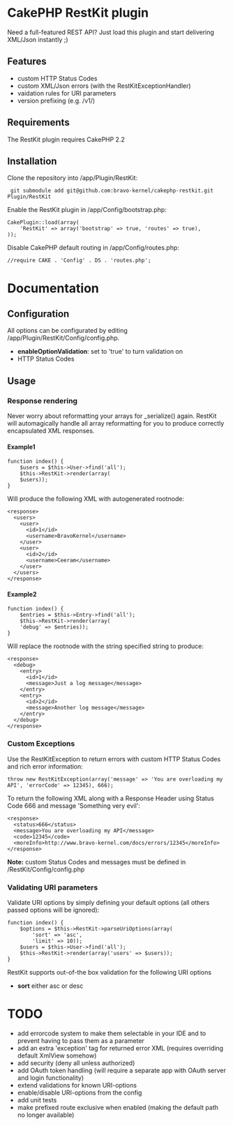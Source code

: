 # CakePHP RestKit plugin

Need a full-featured REST API? Just load this plugin and start delivering XML/Json instantly ;)

## Features

* custom HTTP Status Codes
* custom XML/Json errors (with the RestKitExceptionHandler)
* vaidation rules for URI parameters
* version prefixing (e.g. /v1/)

## Requirements

The RestKit plugin requires CakePHP 2.2

## Installation

Clone the repository into /app/Plugin/RestKit:

     git submodule add git@github.com:bravo-kernel/cakephp-restkit.git Plugin/RestKit

Enable the RestKit plugin in /app/Config/bootstrap.php:

    CakePlugin::load(array(
        'RestKit' => array('bootstrap' => true, 'routes' => true),
    ));

Disable CakePHP default routing in /app/Config/routes.php:

    //require CAKE . 'Config' . DS . 'routes.php';


# Documentation

## Configuration

All options can be configurated by editing /app/Plugin/RestKit/Config/config.php.

* **enableOptionValidation**: set to 'true' to turn validation on
* HTTP Status Codes

## Usage

### Response rendering

Never worry about reformatting your arrays for _serialize() again. RestKit will automagically
handle all array reformatting for you to produce correctly encapsulated XML responses.

#### Example1

    function index() {
        $users = $this->User->find('all');
        $this->RestKit->render(array(
		$users));
    }

Will produce the following XML with autogenerated <users> rootnode:

    <response>
      <users>
        <user>
          <id>1</id>
          <username>BravoKernel</username>
        </user>
        <user>
          <id>2</id>
          <username>Ceeram</username>
        </user>
      </users>
    </response>

#### Example2

    function index() {
        $entries = $this->Entry->find('all');
        $this->RestKit->render(array(
		'debug' => $entries));
    }

Will replace the rootnode with the string specified string to produce:

    <response>
      <debug>
        <entry>
          <id>1</id>
          <message>Just a log message</message>
        </entry>
        <entry>
          <id>2</id>
          <message>Another log message</message>
        </entry>
      </debug>
    </response>


### Custom Exceptions
Use the RestKitException to return errors with custom HTTP Status Codes and rich
error information:

    throw new RestKitException(array('message' => 'You are overloading my API', 'errorCode' => 12345), 666);

To return the following XML along with a Response Header using Status Code 666 and message 'Something very evil':

    <response>
      <status>666</status>
      <message>You are overloading my API</message>
      <code>12345</code>
      <moreInfo>http://www.bravo-kernel.com/docs/errors/12345</moreInfo>
    </response>

**Note:** custom Status Codes and messages must be defined in /RestKit/Config/config.php

### Validating URI parameters

Validate URI options by simply defining your default options (all others passed
options will be ignored):

    function index() {
        $options = $this->RestKit->parseUriOptions(array(
            'sort' => 'asc',
            'limit' => 10));
        $users = $this->User->find('all');
        $this->RestKit->render(array('users' => $users));
    }

RestKit supports out-of-the box validation for the following URI options

* **sort** either asc or desc

# TODO

* add errorcode system to make them selectable in your IDE and to prevent having to pass them as a parameter
* add an extra 'exception' tag for returned error XML (requires overriding default XmlView somehow)
* add security (deny all unless authorized)
* add OAuth token handling (will require a separate app with OAuth server and login functionality)
* extend validations for known URI-options
* enable/disable URI-options from the config
* add unit tests
* make prefixed route exclusive when enabled (making the default path no longer available)
